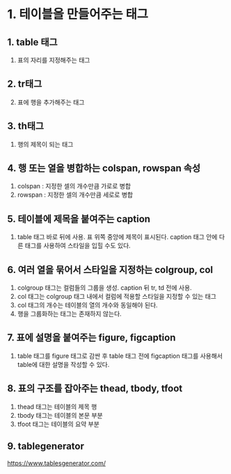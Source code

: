 # 1. 테이블을 만들어주는 태그
## 1. table 태그
1. 표의 자리를 지정해주는 태그 

## 2. tr태그
2. 표에 행을 추가해주는 태그 

## 3. th태그
1. 행의 제목이 되는 태그 

## 4. 행 또는 열을 병합하는 colspan, rowspan 속성 
1. colspan : 지정한 셀의 개수만큼 가로로 병합
2. rowspan : 지정한 셀의 개수만큼 세로로 병합 


## 5. 테이블에 제목을 붙여주는 caption
1. table 태그 바로 뒤에 사용. 표 위쪽 중앙에 제목이 표시된다. caption 태그 안에 다른 태그를 사용하여 스타일을 입힐 수도 있다.
 
## 6. 여러 열을 묶어서 스타일을 지정하는 colgroup, col
1. colgroup 태그는 컬럼들의 그룹을 생성. caption 뒤 tr, td 전에 사용.
2. col 태그는 colgroup 태그 내에서 컬럼에 적용할 스타일을 지정할 수 있는 태그 
3. col 태그의 개수는 테이블의 열의 개수와 동일해야 된다. 
4. 행을 그룹화하는 태그는 존재하지 않는다. 

## 7. 표에 설명을 붙여주는 figure, figcaption 
1. table 태그를 figure 태그로 감싼 후 table 태그 전에 figcaption 태그를 사용해서 table에 대한 설명을 작성할 수 있다. 


## 8. 표의 구조를 잡아주는 thead, tbody, tfoot
1. thead 태그는 테이블의 제목 행
2. tbody 태그는 테이블의 본문 부분 
3. tfoot 태그는 테이블의 요약 부분 


## 9. tablegenerator 
https://www.tablesgenerator.com/
